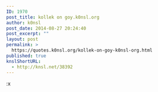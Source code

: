 ```yaml
---
ID: 1970
post_title: kollek on goy.k0nsl.org
author: k0nsl
post_date: 2014-08-27 20:24:40
post_excerpt: ""
layout: post
permalink: >
  https://quotes.k0nsl.org/kollek-on-goy-k0nsl-org.html
published: true
knslShortURL:
  - http://knsl.net/38392
---
```

:x